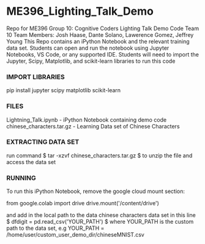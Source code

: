 # ME396_Lighting_Talk_Demo
Repo for ME396 Group 10: Cognitive Coders Lighting Talk Demo Code 
Team 10 Team Members: Josh Haase, Dante Solano, Lawerence Gomez, Jeffrey Young
This Repo contains an iPython Notebook and the relevant training data set. Students 
can open and run the notebook using Jupyter Notebooks, VS Code, or any supported IDE. 
Students will need to import the Jupyter, Scipy, Matplotlib, and scikit-learn libraries to run this code 

### IMPORT LIBRARIES ###
pip install jupyter scipy matplotlib scikit-learn

### FILES ### 
Lightning_Talk.ipynb - iPython Notebook containing demo code 
chinese_characters.tar.gz - Learning Data set of Chinese Characters

### EXTRACTING DATA SET ### 
run command $ tar -xzvf chinese_characters.tar.gz $ to unzip the file and access the data set 


### RUNNING ### 
To run this iPython Notebook, remove the google cloud mount section: 

from google.colab import drive
drive.mount('/content/drive')

and add in the local path to the data chinese characters data set in this line 
$ dfdigit = pd.read_csv('YOUR_PATH') $
where YOUR_PATH is the custom path to the data set, e.g YOUR_PATH = /home/user/custom_user_demo_dir/chineseMNIST.csv 
